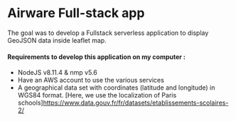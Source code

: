 # Airware Full-stack app

The goal was to develop a Fullstack serverless application to display GeoJSON data inside leaflet map.

#### Requirements to develop this application on my computer :
- NodeJS v8.11.4 & nmp v5.6
- Have an AWS account to use the various services
- A geographical data set with coordinates (latitude and longitude) in WGS84 format. [Here, we use the localization of Paris schools]https://www.data.gouv.fr/fr/datasets/etablissements-scolaires-2/ 

